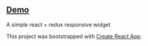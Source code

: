 ## [Demo](http://widget.m23fifa.fe5.a-level.com.ua/)

A simple react + redux responsive widget

This project was bootstrapped with [Create React App](https://github.com/facebookincubator/create-react-app).
